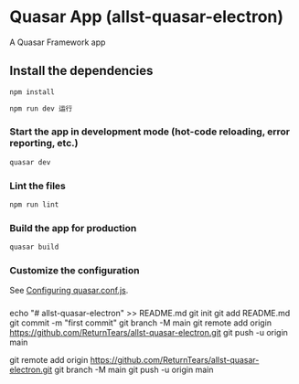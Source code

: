 # Quasar App (allst-quasar-electron)

A Quasar Framework app

## Install the dependencies
```bash
npm install

npm run dev 运行
```

### Start the app in development mode (hot-code reloading, error reporting, etc.)
```bash
quasar dev
```

### Lint the files
```bash
npm run lint
```

### Build the app for production
```bash
quasar build
```

### Customize the configuration
See [Configuring quasar.conf.js](https://quasar.dev/quasar-cli/quasar-conf-js).

###
echo "# allst-quasar-electron" >> README.md
git init
git add README.md
git commit -m "first commit"
git branch -M main
git remote add origin https://github.com/ReturnTears/allst-quasar-electron.git
git push -u origin main

git remote add origin https://github.com/ReturnTears/allst-quasar-electron.git
git branch -M main
git push -u origin main
